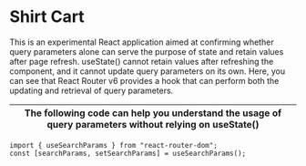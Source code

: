 # Shirt Cart

This is an experimental React application aimed at confirming whether query parameters alone can serve the purpose of state and retain values after page refresh. useState() cannot retain values after refreshing the component, and it cannot update query parameters on its own. Here, you can see that React Router v6 provides a hook that can perform both the updating and retrieval of query parameters. 

| The following code can help you understand the usage of query parameters without relying on useState() |
|----------------------------------------------|

```
import { useSearchParams } from "react-router-dom";
const [searchParams, setSearchParams] = useSearchParams();

```


